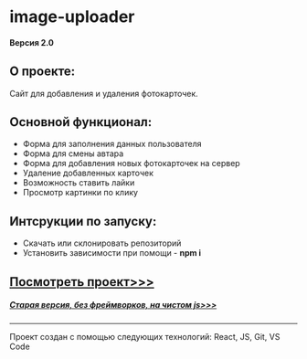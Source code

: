 # image-uploader

#### Версия 2.0

## О проекте: 

Сайт для добавления и удаления фотокарточек.

## Основной функционал:

* Форма для заполнения данных пользователя
* Форма для смены автара
* Форма для добавления новых фотокарточек на сервер
* Удаление добавленных карточек
* Возможность ставить лайки
* Просмотр картинки по клику

## Интсрукции по запуску:
* Скачать или склонировать репозиторий
* Установить зависимости при помощи - **npm i**


## [Посмотреть проект>>>](https://olegpeunov.github.io/image-uploader/)


##### [Старая версия, без фреймворков, на чистом js>>>](https://github.com/OlegPeunov/OlegPeunov.github.io)

***
Проект создан с помощью следующих технологий: React, JS, Git, VS Code
